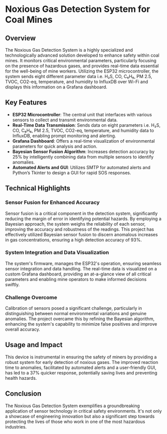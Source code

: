 # Noxious Gas Detection System for Coal Mines

## Overview

The Noxious Gas Detection System is a highly specialized and technologically advanced solution developed to enhance safety within coal mines. It monitors critical environmental parameters, particularly focusing on the presence of hazardous gases, and provides real-time data essential for the well-being of mine workers. Utilizing the ESP32 microcontroller, the system sends eight different parameter data i.e. H₂S, CO, C₆H₆, PM 2.5, TVOC, CO2-eq, temperature, and humidity to InfluxDB over Wi-Fi and displays this information on a Grafana dashboard.

## Key Features

- **ESP32 Microcontroller**: The central unit that interfaces with various sensors to collect and transmit environmental data.
- **Real-Time Data Transmission**: Sends data on eight parameters i.e. H₂S, CO, C₆H₆, PM 2.5, TVOC, CO2-eq, temperature, and humidity data to InfluxDB, enabling prompt monitoring and alerting.
- **Grafana Dashboard**: Offers a real-time visualization of environmental parameters for quick analysis and action.
- **Bayesian Sensor Fusion Algorithm**: Increases detection accuracy by 25% by intelligently combining data from multiple sensors to identify anomalies.
- **Automated Alerts and GUI**: Utilizes SMTP for automated alerts and Python’s Tkinter to design a GUI for rapid SOS responses.

## Technical Highlights

### Sensor Fusion for Enhanced Accuracy

Sensor fusion is a critical component in the detection system, significantly reducing the margin of error in identifying potential hazards. By employing a Bayesian approach, the system weighs the reliability of each sensor, improving the accuracy and robustness of the readings. This project has effectively utilized Bayesian sensor fusion to discern anomalous increases in gas concentrations, ensuring a high detection accuracy of 93%.

### System Integration and Data Visualization

The system's firmware, manages the ESP32's operation, ensuring seamless sensor integration and data handling. The real-time data is visualized on a custom Grafana dashboard, providing an at-a-glance view of all critical parameters and enabling mine operators to make informed decisions swiftly.

### Challenge Overcome

Calibration of sensors posed a significant challenge, particularly in distinguishing between normal environmental variations and genuine anomalies. The project overcame this by refining the Bayesian algorithm, enhancing the system's capability to minimize false positives and improve overall accuracy.

## Usage and Impact

This device is instrumental in ensuring the safety of miners by providing a robust system for early detection of noxious gases. The improved reaction time to anomalies, facilitated by automated alerts and a user-friendly GUI, has led to a 37% quicker response, potentially saving lives and preventing health hazards.

## Conclusion

The Noxious Gas Detection System exemplifies a groundbreaking application of sensor technology in critical safety environments. It's not only a showcase of engineering innovation but also a significant step towards protecting the lives of those who work in one of the most hazardous industries.


